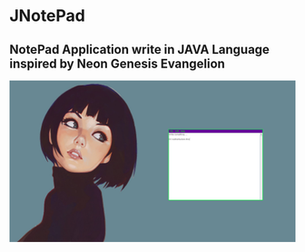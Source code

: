 #	JNotePad

##	NotePad Application write in JAVA Language inspired by Neon Genesis Evangelion

![alt text](https://raw.githubusercontent.com/KevoTHRASHER/JNotePad/main/src/img/JNotePad.png?raw=true)
